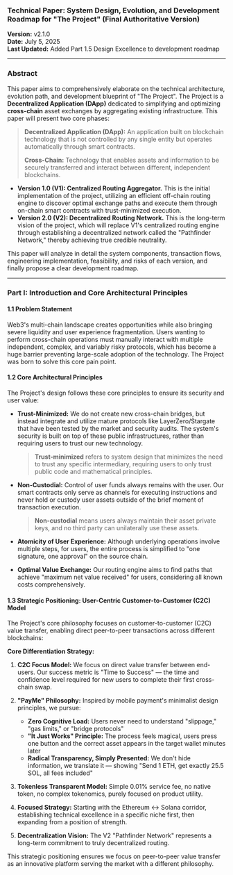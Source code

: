 ### **Technical Paper: System Design, Evolution, and Development Roadmap for "The Project" (Final Authoritative Version)**

**Version:** v2.1.0  
**Date:** July 5, 2025  
**Last Updated:** Added Part 1.5 Design Excellence to development roadmap

---

### **Abstract**

This paper aims to comprehensively elaborate on the technical architecture, evolution path, and development blueprint of "The Project". The Project is a **Decentralized Application (DApp)** dedicated to simplifying and optimizing **cross-chain** asset exchanges by aggregating existing infrastructure. This paper will present two core phases:

> **Decentralized Application (DApp):** An application built on blockchain technology that is not controlled by any single entity but operates automatically through smart contracts.
>
> **Cross-Chain:** Technology that enables assets and information to be securely transferred and interact between different, independent blockchains.

*   **Version 1.0 (V1): Centralized Routing Aggregator.** This is the initial implementation of the project, utilizing an efficient off-chain routing engine to discover optimal exchange paths and execute them through on-chain smart contracts with trust-minimized execution.
*   **Version 2.0 (V2): Decentralized Routing Network.** This is the long-term vision of the project, which will replace V1's centralized routing engine through establishing a decentralized network called the "Pathfinder Network," thereby achieving true credible neutrality.

This paper will analyze in detail the system components, transaction flows, engineering implementation, feasibility, and risks of each version, and finally propose a clear development roadmap.

---

### **Part I: Introduction and Core Architectural Principles**

#### **1.1 Problem Statement**
Web3's multi-chain landscape creates opportunities while also bringing severe liquidity and user experience fragmentation. Users wanting to perform cross-chain operations must manually interact with multiple independent, complex, and variably risky protocols, which has become a huge barrier preventing large-scale adoption of the technology. The Project was born to solve this core pain point.

#### **1.2 Core Architectural Principles**
The Project's design follows these core principles to ensure its security and user value:

*   **Trust-Minimized:** We do not create new cross-chain bridges, but instead integrate and utilize mature protocols like LayerZero/Stargate that have been tested by the market and security audits. The system's security is built on top of these public infrastructures, rather than requiring users to trust our new technology.
    > **Trust-minimized** refers to system design that minimizes the need to trust any specific intermediary, requiring users to only trust public code and mathematical principles.

*   **Non-Custodial:** Control of user funds always remains with the user. Our smart contracts only serve as channels for executing instructions and never hold or custody user assets outside of the brief moment of transaction execution.
    > **Non-custodial** means users always maintain their asset private keys, and no third party can unilaterally use these assets.

*   **Atomicity of User Experience:** Although underlying operations involve multiple steps, for users, the entire process is simplified to "one signature, one approval" on the source chain.

*   **Optimal Value Exchange:** Our routing engine aims to find paths that achieve "maximum net value received" for users, considering all known costs comprehensively.

#### **1.3 Strategic Positioning: User-Centric Customer-to-Customer (C2C) Model**

The Project's core philosophy focuses on customer-to-customer (C2C) value transfer, enabling direct peer-to-peer transactions across different blockchains:

**Core Differentiation Strategy:**

1. **C2C Focus Model:** We focus on direct value transfer between end-users. Our success metric is "Time to Success" — the time and confidence level required for new users to complete their first cross-chain swap.

2. **"PayMe" Philosophy:** Inspired by mobile payment's minimalist design principles, we pursue:
   - **Zero Cognitive Load:** Users never need to understand "slippage," "gas limits," or "bridge protocols"
   - **"It Just Works" Principle:** The process feels magical, users press one button and the correct asset appears in the target wallet minutes later
   - **Radical Transparency, Simply Presented:** We don't hide information, we translate it — showing "Send 1 ETH, get exactly 25.5 SOL, all fees included"

3. **Tokenless Transparent Model:** Simple 0.01% service fee, no native token, no complex tokenomics, purely focused on product utility.

4. **Focused Strategy:** Starting with the Ethereum ↔ Solana corridor, establishing technical excellence in a specific niche first, then expanding from a position of strength.

5. **Decentralization Vision:** The V2 "Pathfinder Network" represents a long-term commitment to truly decentralized routing.

This strategic positioning ensures we focus on peer-to-peer value transfer as an innovative platform serving the market with a different philosophy.